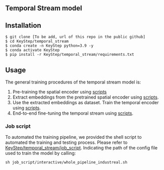## Temporal Stream model
## Installation 

```
$ git clone [To be add, url of this repo in the public github]
$ cd KeyStep/temporal_stream
$ conda create -n KeyStep python=3.9 -y
$ conda activate KeyStep
$ pip install -r KeyStep/temporal_stream/requirements.txt
```

## Usage
The general training procedures of the temporal stream model is:
1. Pre-training the spatial encoder using [scripts](./pretrained_spatial/)
2. Extract embeddings from the pretrained spatial encoder using [scripts](./pretrained_spatial/compute_embedding_from_dataset.py). 
3. Use the extracted embeddings as dataset. Train the temporal encoder using [scripts](./train_spatial_temporal/).
4. End-to-end fine-tuning the temporal stream using [scripts](./train_spatial_temporal/fine_tuning.py). 


### Job script
To automated the training pipeline, we provided the shell script to automated the training and testing process. Please refer to [KeyStep/temporal_stream/job_script](./job_script/). Indicating the path of the config file used to train the model by calling:
```
sh job_script/interactive/whole_pipeline_industreal.sh
```